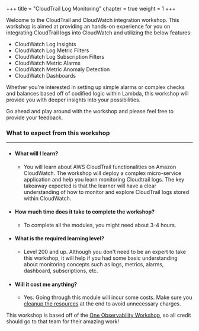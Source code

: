 +++
title = "CloudTrail Log Monitoring"
chapter = true
weight = 1
+++

Welcome to the CloudTrail and CloudWatch integration workshop. This workshop is aimed at providing an hands-on experience for you on integrating CloudTrail logs into CloudWatch and utilizing the below features:

- CloudWatch Log Insights
- CloudWatch Log Metric Filters
- CloudWatch Log Subscription Filters
- CloudWatch Metric Alarms
- CloudWatch Metric Anomaly Detection
- CloudWatch Dashboards

Whether you're interested in setting up simple alarms or complex checks and balances based off of codified logic within Lambda, this workshop will provide you with deeper insights into your possibilities. 

Go ahead and play around with the workshop and please feel free to provide your feedback.




### What to expect from this workshop
---------------
- #### What will I learn?
    - You will learn about AWS CloudTrail functionalities on Amazon CloudWatch. The workshop will deploy a complex micro-service application and help you learn monitoring Cloudtrail logs. The key takeaway expected is that the learner will have a clear understanding of how to monitor and explore CloudTrail logs stored within CloudWatch.

- #### How much time does it take to complete the workshop?
    - To complete all the modules, you might need about 3-4 hours.

- #### What is the required learning level?
    - Level 200 and up. Although you don't need to be an expert to take this workshop, it will help if you had some basic understanding about monitoring concepts such as logs, metrics, alarms, dashboard, subscriptions, etc.
- #### Will it cost me anything?
    - Yes. Going through this module will incur some costs. Make sure you [cleanup the resources](/_cleanup.html) at the end to avoid unnecessary charges.


This workshop is based off of the [One Observability Workshop](https://observability.workshop.aws/en/), so all credit should go to that team for their amazing work! 


